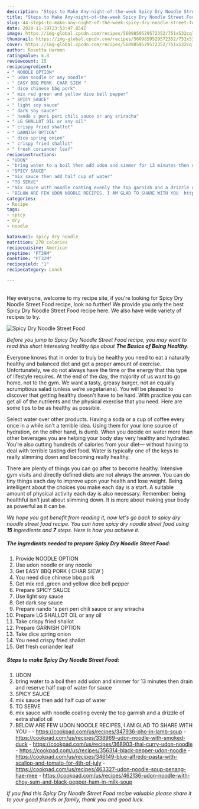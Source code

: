 ```yaml
---
description: "Steps to Make Any-night-of-the-week Spicy Dry Noodle Street Food"
title: "Steps to Make Any-night-of-the-week Spicy Dry Noodle Street Food"
slug: 44-steps-to-make-any-night-of-the-week-spicy-dry-noodle-street-food
date: 2020-11-19T23:53:47.854Z
image: https://img-global.cpcdn.com/recipes/5609859529572352/751x532cq70/spicy-dry-noodle-street-food-recipe-main-photo.jpg
thumbnail: https://img-global.cpcdn.com/recipes/5609859529572352/751x532cq70/spicy-dry-noodle-street-food-recipe-main-photo.jpg
cover: https://img-global.cpcdn.com/recipes/5609859529572352/751x532cq70/spicy-dry-noodle-street-food-recipe-main-photo.jpg
author: Rosetta Harmon
ratingvalue: 4.8
reviewcount: 15
recipeingredient:
- " NOODLE OPTION"
- " udon noodle or any noodle"
- " EASY BBQ PORK  CHAR SIEW "
- " dice chinese bbq pork"
- " mix red green and yellow dice bell pepper"
- " SPICY SAUCE"
- " light soy sauce"
- " dark soy sauce"
- " nando s peri peri chili sauce or any sriracha"
- " LG SHALLOT OIL or any oil"
- " crispy fried shallot"
- " GARNISH OPTION"
- " dice spring onion"
- " crispy fried shallot"
- " fresh coriander leaf"
recipeinstructions:
- "UDON"
- "bring water to a boil then add udon and simmer for 13 minutes then drain and reserve half cup of water for sauce"
- "SPICY SAUCE"
- "mix sauce then add half cup of water"
- "TO SERVE"
- "mix sauce with noodle coating evenly the top garnish and a drizzle of extra shallot oil"
- "BELOW ARE FEW UDON NOODLE RECIPES, I AM GLAD TO SHARE WITH YOU  https://cookpad.com/us/recipes/347936-pho-in-lamb-soup https://cookpad.com/us/recipes/338969-udon-noodle-with-smoked-duck https://cookpad.com/us/recipes/368903-thai-curry-udon-noodle https://cookpad.com/us/recipes/356314-black-pepper-udon-noodle https://cookpad.com/us/recipes/346149-blue-alfredo-pasta-with-scallop-and-tomato-for-4th-of-july https://cookpad.com/us/recipes/463327-udon-noodle-soup-penang-hae-mee https://cookpad.com/us/recipes/462136-udon-noodle-with-choy-sum-and-black-pepper-ham-in-milk-soup"
categories:
- Recipe
tags:
- spicy
- dry
- noodle

katakunci: spicy dry noodle 
nutrition: 270 calories
recipecuisine: American
preptime: "PT39M"
cooktime: "PT32M"
recipeyield: "1"
recipecategory: Lunch

---
```

<br>
Hey everyone, welcome to my recipe site, if you're looking for Spicy Dry Noodle Street Food recipe, look no further! We provide you only the best Spicy Dry Noodle Street Food recipe here. We also have wide variety of recipes to try.
<br>


![Spicy Dry Noodle Street Food](https://img-global.cpcdn.com/recipes/5609859529572352/751x532cq70/spicy-dry-noodle-street-food-recipe-main-photo.jpg)

<i>Before you jump to Spicy Dry Noodle Street Food recipe, you may want to read this short interesting healthy tips about <strong>The Basics of Being Healthy</strong>.</i>

Everyone knows that in order to truly be healthy you need to eat a naturally healthy and balanced diet and get a proper amount of exercise. Unfortunately, we do not always have the time or the energy that this type of lifestyle requires. At the end of the day, the majority of us want to go home, not to the gym. We want a tasty, greasy burger, not an equally scrumptious salad (unless we’re vegetarians). You will be pleased to discover that getting healthy doesn't have to be hard. With practice you can get all of the nutrients and the physical exercise that you need. Here are some tips to be as healthy as possible.

Select water over other products. Having a soda or a cup of coffee every once in a while isn’t a terrible idea. Using them for your lone source of hydration, on the other hand, is dumb. When you decide on water more than other beverages you are helping your body stay very healthy and hydrated. You’re also cutting hundreds of calories from your diet— without having to deal with terrible tasting diet food. Water is typically one of the keys to really slimming down and becoming really healthy.

There are plenty of things you can go after to become healthy. Intensive gym visits and directly defined diets are not always the answer. You can do tiny things each day to improve upon your health and lose weight. Being intelligent about the choices you make each day is a start. A suitable amount of physical activity each day is also necessary. Remember: being healthful isn’t just about slimming down. It is more about making your body as powerful as it can be. 


<i>We hope you got benefit from reading it, now let's go back to spicy dry noodle street food recipe. You can have spicy dry noodle street food using <strong>15</strong> ingredients and <strong>7</strong> steps. Here is how you achieve it.
</i>

##### The ingredients needed to prepare Spicy Dry Noodle Street Food:

1. Provide  NOODLE OPTION
1. Use  udon noodle or any noodle
1. Get  EASY BBQ PORK ( CHAR SIEW )
1. You need  dice chinese bbq pork
1. Get  mix red ,green and yellow dice bell pepper
1. Prepare  SPICY SAUCE
1. Use  light soy sauce
1. Get  dark soy sauce
1. Prepare  nando &#39;s peri peri chili sauce or any sriracha
1. Prepare  LG SHALLOT OIL or any oil
1. Take  crispy fried shallot
1. Prepare  GARNISH OPTION
1. Take  dice spring onion
1. You need  crispy fried shallot
1. Get  fresh coriander leaf


##### Steps to make Spicy Dry Noodle Street Food:

1. UDON
1. bring water to a boil then add udon and simmer for 13 minutes then drain and reserve half cup of water for sauce
1. SPICY SAUCE
1. mix sauce then add half cup of water
1. TO SERVE
1. mix sauce with noodle coating evenly the top garnish and a drizzle of extra shallot oil
1. BELOW ARE FEW UDON NOODLE RECIPES, I AM GLAD TO SHARE WITH YOU -  - https://cookpad.com/us/recipes/347936-pho-in-lamb-soup - https://cookpad.com/us/recipes/338969-udon-noodle-with-smoked-duck - https://cookpad.com/us/recipes/368903-thai-curry-udon-noodle - https://cookpad.com/us/recipes/356314-black-pepper-udon-noodle - https://cookpad.com/us/recipes/346149-blue-alfredo-pasta-with-scallop-and-tomato-for-4th-of-july - https://cookpad.com/us/recipes/463327-udon-noodle-soup-penang-hae-mee - https://cookpad.com/us/recipes/462136-udon-noodle-with-choy-sum-and-black-pepper-ham-in-milk-soup


<i>If you find this Spicy Dry Noodle Street Food recipe valuable please share it to your good friends or family, thank you and good luck.</i>
